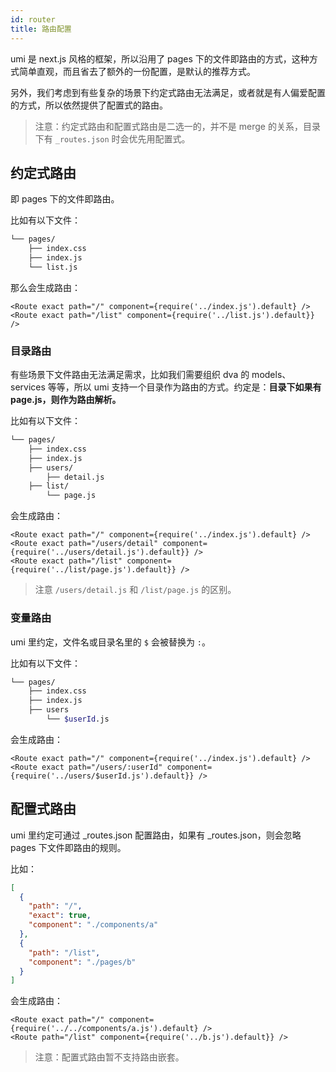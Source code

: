 ```yaml
---
id: router
title: 路由配置
---
```


umi 是 next.js 风格的框架，所以沿用了 pages 下的文件即路由的方式，这种方式简单直观，而且省去了额外的一份配置，是默认的推荐方式。

另外，我们考虑到有些复杂的场景下约定式路由无法满足，或者就是有人偏爱配置的方式，所以依然提供了配置式的路由。

> 注意：约定式路由和配置式路由是二选一的，并不是 merge 的关系，目录下有 `_routes.json` 时会优先用配置式。

## 约定式路由

即 pages 下的文件即路由。

比如有以下文件：

```bash
└── pages/
    ├── index.css
    ├── index.js
    └── list.js
```

那么会生成路由：

```
<Route exact path="/" component={require('../index.js').default} />
<Route exact path="/list" component={require('../list.js').default}} />
```

### 目录路由

有些场景下文件路由无法满足需求，比如我们需要组织 dva 的 models、services 等等，所以 umi 支持一个目录作为路由的方式。约定是：**目录下如果有 page.js，则作为路由解析。**

比如有以下文件：

```bash
└── pages/
    ├── index.css
    ├── index.js
    ├── users/
        ├── detail.js
    ├── list/
        └── page.js
```

会生成路由：

```
<Route exact path="/" component={require('../index.js').default} />
<Route exact path="/users/detail" component={require('../users/detail.js').default}} />
<Route exact path="/list" component={require('../list/page.js').default}} />
```

> 注意 `/users/detail.js` 和 `/list/page.js` 的区别。

### 变量路由

umi 里约定，文件名或目录名里的 `$` 会被替换为 `:`。

比如有以下文件：

```bash
└── pages/
    ├── index.css
    ├── index.js
    ├── users
        └── $userId.js
```

会生成路由：

```
<Route exact path="/" component={require('../index.js').default} />
<Route exact path="/users/:userId" component={require('../users/$userId.js').default}} />
```

## 配置式路由

umi 里约定可通过 _routes.json 配置路由，如果有 _routes.json，则会忽略 pages 下文件即路由的规则。

比如：

```json
[
  {
    "path": "/",
    "exact": true,
    "component": "./components/a"
  },
  {
    "path": "/list",
    "component": "./pages/b"
  }
]
```

会生成路由：

```
<Route exact path="/" component={require('../../components/a.js').default} />
<Route path="/list" component={require('../b.js').default}} />
```

> 注意：配置式路由暂不支持路由嵌套。
